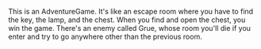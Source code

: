 This is an AdventureGame. It's like an escape room where you have to find the key, the lamp, and the chest. When you find and open the chest,
you win the game. There's an enemy called Grue, whose room you'll die if you enter and try to go anywhere other than the previous room.
